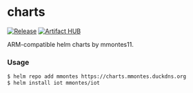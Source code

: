 # charts

[![Release](https://github.com/mmontes11/charts/workflows/Release/badge.svg)](https://github.com/mmontes11/charts/actions?query=workflow%3ARelease)
[![Artifact HUB](https://img.shields.io/endpoint?url=https://artifacthub.io/badge/repository/mmontes)](https://artifacthub.io/packages/search?repo=mmontes)

ARM-compatible helm charts by mmontes11. 

### Usage

```bash
$ helm repo add mmontes https://charts.mmontes.duckdns.org
$ helm install iot mmontes/iot
```

